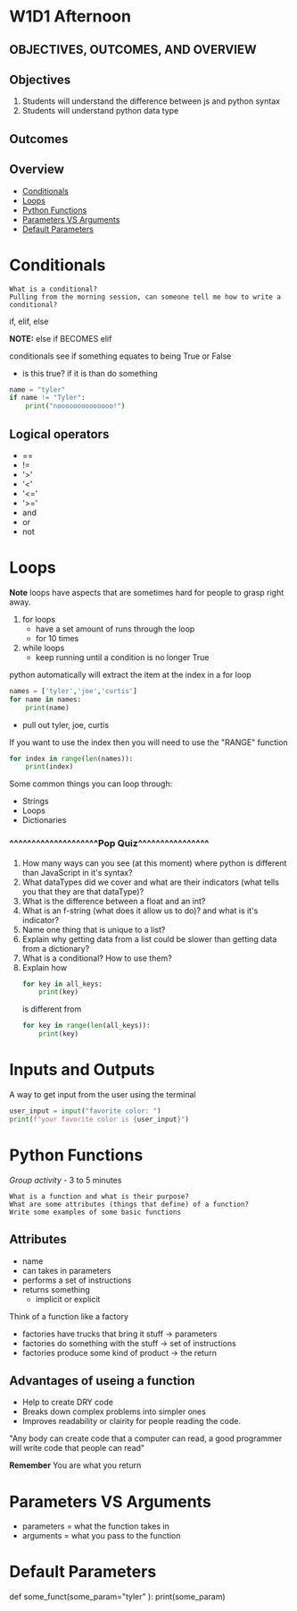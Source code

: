 # W1D1 Afternoon

## OBJECTIVES, OUTCOMES, AND OVERVIEW

## Objectives

1. Students will understand the difference between js and python syntax
1. Students will understand python data type

## Outcomes

## Overview

- [Conditionals](#Python-Syntax)
- [Loops](#Loops)
- [Python Functions](#Python-Functions)
- [Parameters VS Arguments](#Parameters-vs-arguments)
- [Default Parameters](#default-parameters)

# Conditionals

```
What is a conditional?
Pulling from the morning session, can someone tell me how to write a conditional?
```

if, elif, else

**NOTE:** else if BECOMES elif

conditionals see if something equates to being True or False

- is this true? if it is than do something

```py
name = "tyler"
if name != "Tyler":
    print("noooooooooooooo!")
```

## Logical operators

- ==
- !=
- '>'
- '<'
- '<='
- '>='
- and
- or
- not

# Loops

**Note** loops have aspects that are sometimes hard for people to grasp right away.

1. for loops
   - have a set amount of runs through the loop
   - for 10 times
1. while loops
   - keep running until a condition is no longer True

python automatically will extract the item at the index in a for loop

```py
names = ['tyler','joe','curtis']
for name in names:
    print(name)
```

- pull out tyler, joe, curtis

If you want to use the index then you will need to use the "RANGE" function

```py
for index in range(len(names)):
    print(index)
```

Some common things you can loop through:

- Strings
- Loops
- Dictionaries

### ^^^^^^^^^^^^^^^^^^^^Pop Quiz^^^^^^^^^^^^^^^^

1. How many ways can you see (at this moment) where python is different than JavaScript in it's syntax?
2. What dataTypes did we cover and what are their indicators (what tells you that they are that dataType)?
3. What is the difference between a float and an int?
4. What is an f-string (what does it allow us to do)? and what is it's indicator?
5. Name one thing that is unique to a list?
6. Explain why getting data from a list could be slower than getting data from a dictionary?
7. What is a conditional? How to use them?
8. Explain how
   ```python
   for key in all_keys:
       print(key)
   ```
   is different from
   ```python
   for key in range(len(all_keys)):
       print(key)
   ```

# Inputs and Outputs

A way to get input from the user using the terminal

```py
user_input = input("favorite color: ")
print(f"your favorite color is {user_input}")
```

# Python Functions

_Group activity_ - 3 to 5 minutes

```
What is a function and what is their purpose?
What are some attributes (things that define) of a function?
Write some examples of some basic functions
```

## **Attributes**

- name
- can takes in parameters
- performs a set of instructions
- returns something
  - implicit or explicit

Think of a function like a factory

- factories have trucks that bring it stuff -> parameters
- factories do something with the stuff -> set of instructions
- factories produce some kind of product -> the return

## **Advantages of useing a function**

- Help to create DRY code
- Breaks down complex problems into simpler ones
- Improves readability or clairity for people reading the code.

"Any body can create code that a computer can read, a good programmer will write code that people can read"

**Remember** You are what you return

# Parameters VS Arguments

- parameters = what the function takes in
- arguments = what you pass to the function

# Default Parameters

def some_funct(some_param="tyler" ):
print(some_param)
